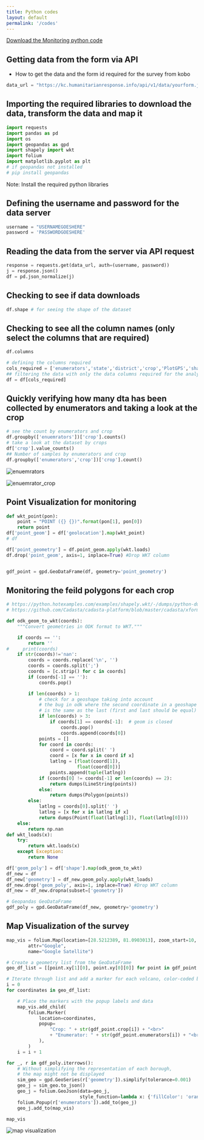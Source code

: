 ```yaml
---
title: Python codes
layout: default
permalink: '/codes'
---
```

<a href="Crop_Mapping_data_collection_Monitoring.ipynb" download> Download the Monitoring python code  </a>


## Getting data from the form via API
- How to get the data and the form id required for the survey from kobo

```python
data_url = "https://kc.humanitarianresponse.info/api/v1/data/yourform.json"
```

## Importing the required libraries to download the data, transform the data and map it

```python
import requests
import pandas as pd
import os
import geopandas as gpd
import shapely import wkt
import folium
import matplotlib.pyplot as plt
# if geopandas not installed
# pip install geopandas 
```
Note: Install the required python libraries

## Defining the username and password for the data server

```python
username = "USERNAMEGOESHERE"
password = 'PASSWORDGOESHERE'
```
## Reading the data from the server via API request

```python
response = requests.get(data_url, auth=(username, password))
j = response.json()
df = pd.json_normalize(j)
```

## Checking to see if data downloads

```python
df.shape # for seeing the shape of the dataset
```

## Checking to see all the column names (only select the columns that are required)

```python
df.columns

# defining the columns required
cols_required = ['enumerators','state','district','crop','PlotGPS','shape','shape_area','rounded_shape_area']
## filtering the data with only the data columns required for the analyis
df = df[cols_required]

```

## Quickly verifying how many dta has been collected by enumerators and taking a look at the crop

```python
# see the count by enumerators and crop
df.groupby(['enuemrators'])['crop'].counts()
# take a look at the dataset by crops
df['crop'].value_counts()
## Number of samples by enumerators and crop
df.groupby(['enumerators','crop'])['crop'].count()
```

![enuemrators](enumerators.png)

![enuemrator_crop](enumerators_crop.png)



## Point Visualization for monitoring

```python
def wkt_point(pon):
    point = "POINT ({} {})".format(pon[1], pon[0])
    return point
df['point_geom'] = df['geolocation'].map(wkt_point)
# df

df['point_geometry'] = df.point_geom.apply(wkt.loads)
df.drop('point_geom', axis=1, inplace=True) #Drop WKT column


gdf_point = gpd.GeoDataFrame(df, geometry='point_geometry')

```

##  Monitoring the feild polygons for each crop

```python
# https://python.hotexamples.com/examples/shapely.wkt/-/dumps/python-dumps-function-examples.html#0x346e25d2de439ed401c723d3f6e3e4c911cb28698b845c5bec33796af1b082ac-106,,134,
# https://github.com/Cadasta/cadasta-platform/blob/master/cadasta/xforms/utils.py

def odk_geom_to_wkt(coords):
    """Convert geometries in ODK format to WKT."""

    if coords == '':
        return ''
#     print(coords)
    if str(coords)!='nan':
        coords = coords.replace('\n', '')
        coords = coords.split(';')
        coords = [c.strip() for c in coords]
        if (coords[-1] == ''):
            coords.pop()

        if len(coords) > 1:
            # check for a geoshape taking into account
            # the bug in odk where the second coordinate in a geoshape
            # is the same as the last (first and last should be equal)
            if len(coords) > 3:
                if coords[1] == coords[-1]:  # geom is closed
                    coords.pop()
                    coords.append(coords[0])
            points = []
            for coord in coords:
                coord = coord.split(' ')
                coord = [x for x in coord if x]
                latlng = [float(coord[1]),
                          float(coord[0])]
                points.append(tuple(latlng))
            if (coords[0] != coords[-1] or len(coords) == 2):
                return dumps(LineString(points))
            else:
                return dumps(Polygon(points))
        else:
            latlng = coords[0].split(' ')
            latlng = [x for x in latlng if x]
            return dumps(Point(float(latlng[1]), float(latlng[0])))
    else:
        return np.nan
def wkt_loads(x):
    try:
        return wkt.loads(x)
    except Exception:
        return None

df['geom_poly'] = df['shape'].map(odk_geom_to_wkt)
df_new = df
df_new['geometry'] = df_new.geom_poly.apply(wkt_loads)
df_new.drop('geom_poly', axis=1, inplace=True) #Drop WKT column
df_new = df_new.dropna(subset=['geometry'])

# Geopandas GeoDataFrame
gdf_poly = gpd.GeoDataFrame(df_new, geometry='geometry')
```

## Map Visualization of the survey

```python
map_vis = folium.Map(location=[28.5212389, 81.0903013], zoom_start=10, tiles="https://mt1.google.com/vt/lyrs=y&x={x}&y={y}&z={z}",
        attr="Google",
        name="Google Satellite")

# Create a geometry list from the GeoDataFrame
geo_df_list = [[point.xy[1][0], point.xy[0][0]] for point in gdf_point.point_geometry]

# Iterate through list and add a marker for each volcano, color-coded by its type.
i = 0
for coordinates in geo_df_list:

    # Place the markers with the popup labels and data
    map_vis.add_child(
        folium.Marker(
            location=coordinates,
            popup=
                "Crop: " + str(gdf_point.crop[i]) + "<br>"
                + "Enumerator: " + str(gdf_point.enumerators[i]) + "<br>"
            ),
        )
    i = i + 1

for _, r in gdf_poly.iterrows():
    # Without simplifying the representation of each borough,
    # the map might not be displayed
    sim_geo = gpd.GeoSeries(r['geometry']).simplify(tolerance=0.001)
    geo_j = sim_geo.to_json()
    geo_j = folium.GeoJson(data=geo_j,
                           style_function=lambda x: {'fillColor': 'orange'})
    folium.Popup(r['enumerators']).add_to(geo_j)
    geo_j.add_to(map_vis)

map_vis

```

![map visualization](map_vis.png)



